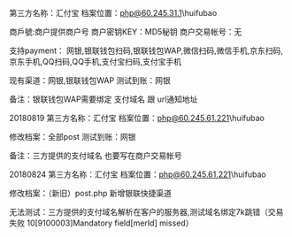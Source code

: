 ﻿第三方名称：汇付宝
档案位置：php@60.245.31.1\huifubao

商戶號:商户提供商户号
商户密钥KEY：MD5秘钥
商户交易帐号：无

支持payment： 网银,银联钱包扫码,银联钱包WAP,微信扫码,微信手机,京东扫码,京东手机,QQ扫码,QQ手机,支付宝扫码,支付宝手机

现有渠道：网银,银联钱包WAP
测试到账：网银

备注：银联钱包WAP需要绑定 支付域名 跟 url通知地址

20180819
第三方名称：汇付宝
档案位置：php@60.245.61.221\huifubao

修改档案：全部post
测试到账：网银

备注：三方提供的支付域名 也要写在商户交易帐号

20180824
第三方名称：汇付宝
档案位置：php@60.245.61.221\huifubao

修改档案：（新旧）post.php
新增银联快捷渠道

无法测试：三方提供的支付域名解析在客户的服务器,测试域名绑定7k跳错（交易失败 10[9100003]Mandatory field[merId] missed）  